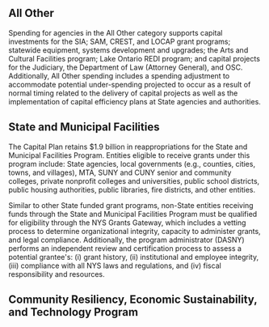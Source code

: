 ## **All Other**

Spending for agencies in the All Other category supports capital investments for the SIA; SAM, CREST, and LOCAP grant programs; statewide equipment, systems development and upgrades; the Arts and Cultural Facilities program; Lake Ontario REDI program; and capital projects for the Judiciary, the Department of Law (Attorney General), and OSC. Additionally, All Other spending includes a spending adjustment to accommodate potential under-spending projected to occur as a result of normal timing related to the delivery of capital projects as well as the implementation of capital efficiency plans at State agencies and authorities.

## **State and Municipal Facilities**

The Capital Plan retains $1.9 billion in reappropriations for the State and Municipal Facilities Program. Entities eligible to receive grants under this program include: State agencies, local governments (e.g., counties, cities, towns, and villages), MTA, SUNY and CUNY senior and community colleges, private nonprofit colleges and universities, public school districts, public housing authorities, public libraries, fire districts, and other entities.

Similar to other State funded grant programs, non-State entities receiving funds through the State and Municipal Facilities Program must be qualified for eligibility through the NYS Grants Gateway, which includes a vetting process to determine organizational integrity, capacity to administer grants, and legal compliance. Additionally, the program administrator (DASNY) performs an independent review and certification process to assess a potential grantee's: (i) grant history, (ii) institutional and employee integrity, (iii) compliance with all NYS laws and regulations, and (iv) fiscal responsibility and resources.

## **Community Resiliency, Economic Sustainability, and Technology Program**